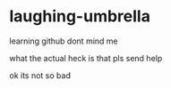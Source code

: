 # laughing-umbrella
learning github dont mind me

what the actual heck is that 
pls send help

ok its not so bad
